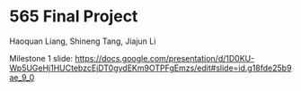 # 565 Final Project

Haoquan Liang, Shineng Tang, Jiajun Li

Milestone 1 slide: https://docs.google.com/presentation/d/1D0KU-Wp5UGeHj1HUCtebzcEjDT0gydEKm9OTPFgEmzs/edit#slide=id.g18fde25b9ae_9_0
